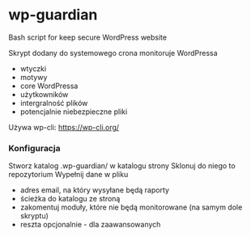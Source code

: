 # wp-guardian
Bash script for keep secure WordPress website

Skrypt dodany do systemowego crona monitoruje WordPressa
- wtyczki
- motywy
- core WordPressa
- użytkowników
- intergralność plików
- potencjalnie niebezpieczne pliki

Używa wp-cli: https://wp-cli.org/

### Konfiguracja
 Stworz katalog .wp-guardian/ w katalogu strony
 Sklonuj do niego to repozytorium
 Wypełnij dane w pliku
- adres email, na który wysyłane będą raporty
- ścieżka do katalogu ze stroną
- zakomentuj moduły, które nie będą monitorowane (na samym dole skryptu)
- reszta opcjonalnie - dla zaawansowanych

